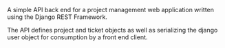 A simple API back end for a project management web application written using the Django REST Framework.

The API defines project and ticket objects as well as serializing the django user object for consumption by a front end client.
